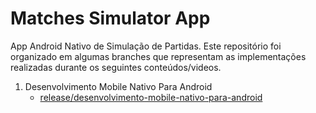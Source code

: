# Matches Simulator App

App Android Nativo de Simulação de Partidas. Este repositório foi organizado em algumas branches que representam as implementações realizadas durante os seguintes conteúdos/videos.

1. Desenvolvimento Mobile Nativo Para Android
   - [release/desenvolvimento-mobile-nativo-para-android](https://github.com/TwD-Will/matches-simulator-app/tree/release/desenvolvimento-mobile-nativo-para-android)
